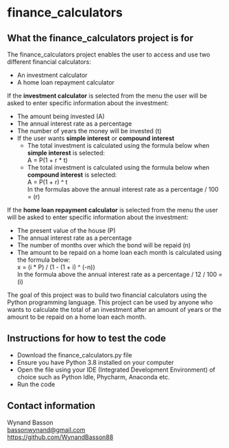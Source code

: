 # finance_calculators
## What the finance_calculators project is for
The finance_calculators project enables the user to access and use two different financial calculators:
* An investment calculator
* A home loan repayment calculator

If the **investment calculator** is selected from the menu the user will be asked to enter specific information about the investment:
* The amount being invested (A)
* The annual interest rate as a percentage
* The number of years the money will be invested (t)
* If the user wants **simple interest** or **compound interest**
  * The total investment is calculated using the formula below when **simple interest** is selected:  
  A = P(1 + r * t)
  * The total investment is calculated using the formula below when **compound interest** is selected:  
  A = P(1 + r) ^ t  
  In the formulas above the annual interest rate as a percentage / 100 = (r)

If the **home loan repayment calculator** is selected from the menu the user will be asked to enter specific information about the investment:
* The present value of the house (P)
* The annual interest rate as a percentage
* The number of months over which the bond will be repaid (n)
 * The amount to be repaid on a home loan each month is calculated using the formula below:  
 x = (i * P) / (1 - (1 + i) ^ (-n))  
 In the formula above the annual interest rate as a percentage / 12 / 100 = (i)
 
 The goal of this project was to build two financial calculators using the Python programming language. 
 This project can be used by anyone who wants to calculate the total of an investment after an amount of years or the amount to be repaid on a home loan each month. 

## Instructions for how to test the code
* Download the finance_calculators.py file
* Ensure you have Python 3.8 installed on your computer
* Open the file using your IDE (Integrated Development Environment) of choice such as Python Idle, Phycharm, Anaconda etc.
* Run the code

## Contact information
Wynand Basson  
bassonwynand@gmail.com  
https://github.com/WynandBasson88

